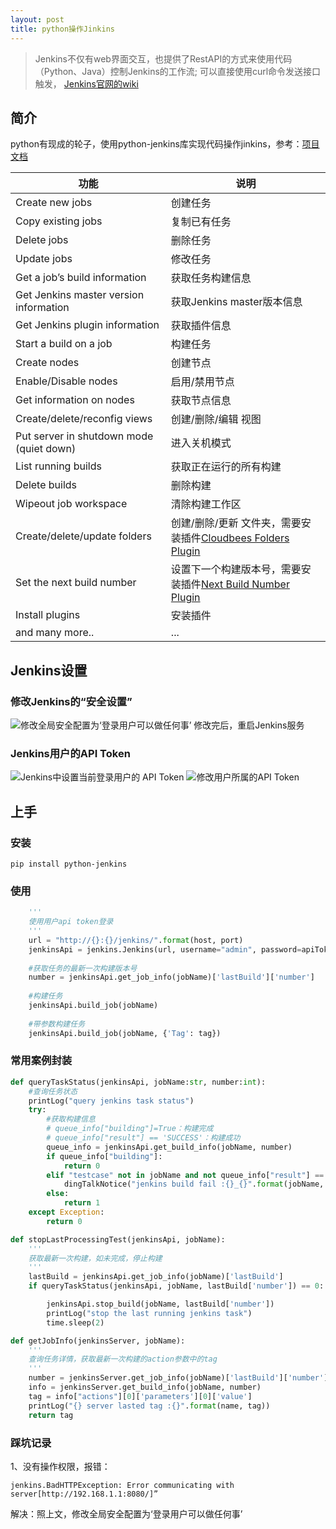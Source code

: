 ```yaml
---
layout: post
title: python操作Jinkins
---
```


> Jenkins不仅有web界面交互，也提供了RestAPI的方式来使用代码（Python、Java）控制Jenkins的工作流;
> 可以直接使用curl命令发送接口触发， [Jenkins官网的wiki](https://wiki.jenkins-ci.org/display/JENKINS/Remote+access+API)

## 简介
python有现成的轮子，使用python-jenkins库实现代码操作jinkins，参考：[项目文档](https://pypi.org/project/python-jenkins/)

|功能| 说明 |
|--|--|
| Create new jobs | 创建任务 |
| Copy existing jobs| 复制已有任务| 
| Delete jobs| 删除任务| 
| Update jobs| 修改任务| 
| Get a job’s build information| 获取任务构建信息| 
| Get Jenkins master version information| 获取Jenkins master版本信息| 
| Get Jenkins plugin information| 获取插件信息| 
| Start a build on a job| 构建任务| 
| Create nodes| 创建节点| 
| Enable/Disable nodes| 启用/禁用节点| 
| Get information on nodes| 获取节点信息| 
| Create/delete/reconfig views| 创建/删除/编辑 视图| 
| Put server in shutdown mode (quiet down)|进入关机模式 | 
| List running builds| 获取正在运行的所有构建| 
| Delete builds| 删除构建| 
| Wipeout job workspace| 清除构建工作区| 
|Create/delete/update folders |创建/删除/更新 文件夹，需要安装插件[Cloudbees Folders Plugin](https://wiki.jenkins-ci.org/display/JENKINS/CloudBees+Folders+Plugin)| 
|Set the next build number|设置下一个构建版本号，需要安装插件[Next Build Number Plugin](https://wiki.jenkins-ci.org/display/JENKINS/Next+Build+Number+Plugin)|
|Install plugins|安装插件|
|and many more..|...|

## Jenkins设置
### 修改Jenkins的“安全设置”
![修改全局安全配置为‘登录用户可以做任何事’](https://imgconvert.csdnimg.cn/aHR0cHM6Ly91cGxvYWQtaW1hZ2VzLmppYW5zaHUuaW8vdXBsb2FkX2ltYWdlcy80MDU5NDAwLWVlY2FjZTgwNGRmYTc1N2MucG5n?x-oss-process=image/format,png)
修改完后，重启Jenkins服务
### Jenkins用户的API Token
![Jenkins中设置当前登录用户的 API Token](https://imgconvert.csdnimg.cn/aHR0cHM6Ly91cGxvYWQtaW1hZ2VzLmppYW5zaHUuaW8vdXBsb2FkX2ltYWdlcy80MDU5NDAwLWMxYTMyYjU1NTRlOTY4N2QucG5n?x-oss-process=image/format,png)
![修改用户所属的API Token](https://imgconvert.csdnimg.cn/aHR0cHM6Ly91cGxvYWQtaW1hZ2VzLmppYW5zaHUuaW8vdXBsb2FkX2ltYWdlcy80MDU5NDAwLWVlMTliOWQ1ZGQ4OTE5MDIucG5n?x-oss-process=image/format,png)

## 上手
### 安装
```Shell
pip install python-jenkins
```
### 使用
```Python
	'''
	使用用户api token登录
	'''
    url = "http://{}:{}/jenkins/".format(host, port)
    jenkinsApi = jenkins.Jenkins(url, username="admin", password=apiToken)
    
    #获取任务的最新一次构建版本号
    number = jenkinsApi.get_job_info(jobName)['lastBuild']['number']
    
    #构建任务
    jenkinsApi.build_job(jobName)
    
    #带参数构建任务
    jenkinsApi.build_job(jobName, {'Tag': tag})
```
### 常用案例封装
```Python
def queryTaskStatus(jenkinsApi, jobName:str, number:int):
	#查询任务状态
    printLog("query jenkins task status")
    try:
        #获取构建信息
        # queue_info["building"]=True：构建完成
        # queue_info["result"] == 'SUCCESS'：构建成功
        queue_info = jenkinsApi.get_build_info(jobName, number)
        if queue_info["building"]:
            return 0
        elif "testcase" not in jobName and not queue_info["result"] == 'SUCCESS':
            dingTalkNotice("jenkins build fail :{}_{}".format(jobName, number))
        else:
            return 1
    except Exception:
        return 0
```
```Python
def stopLastProcessingTest(jenkinsApi, jobName):
    '''
    获取最新一次构建，如未完成，停止构建
    '''
    lastBuild = jenkinsApi.get_job_info(jobName)['lastBuild']
    if queryTaskStatus(jenkinsApi, jobName, lastBuild['number']) == 0:

        jenkinsApi.stop_build(jobName, lastBuild['number'])
        printLog("stop the last running jenkins task")
        time.sleep(2)
```
```Python
def getJobInfo(jenkinsServer, jobName):
	'''
	查询任务详情，获取最新一次构建的action参数中的tag
	'''
    number = jenkinsServer.get_job_info(jobName)['lastBuild']['number']
    info = jenkinsServer.get_build_info(jobName, number)
    tag = info["actions"][0]['parameters'][0]['value']
    printLog("{} server lasted tag :{}".format(name, tag))
    return tag
```

### 踩坑记录
1、没有操作权限，报错：
```Shell
jenkins.BadHTTPException: Error communicating with server[http://192.168.1.1:8080/]”
```
解决：照上文，修改全局安全配置为‘登录用户可以做任何事’
